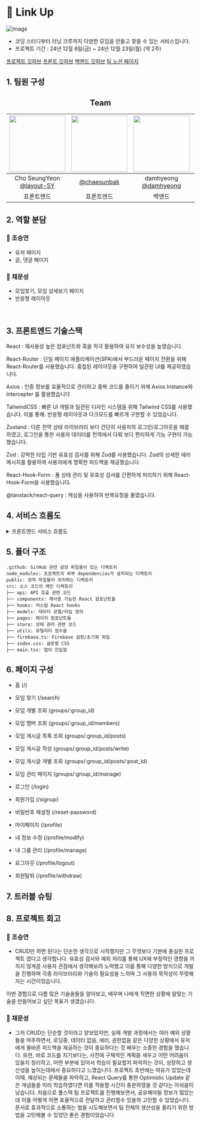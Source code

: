 # 📖 Link Up

![image](https://github.com/user-attachments/assets/3eb77613-171f-465f-a347-258759ff4e6d)

- 코딩 스터디부터 러닝 크루까지 다양한 모임을 만들고 찾을 수 있는 서비스입니다.
- 프로젝트 기간 : 24년 12월 6일(금) ~ 24년 12월 23일(월) (약 2주)

[프로젝트 깃허브](https://github.com/Team-LinkUp)
[프론트 깃허브](https://github.com/chaesunbak/study-matcher-frontend)
[백엔드 깃허브](https://github.com/damhyeong/Programmers_TeamRepo)
[팀 노션 페이지](https://www.notion.so/Link-Up-2882ea41fbc64059970ebd5e8e3962c2?pvs=4)


## 1. 팀원 구성

<div align="center">

## Team

|<img src="https://avatars.githubusercontent.com/u/111514472?v=4" width="150" height="150"/>|<img src="https://avatars.githubusercontent.com/u/152577867?v=4" width="150" height="150"/>|<img src="https://avatars.githubusercontent.com/u/114223031?v=4" width="150" height="150"/>|<img src="https://avatars.githubusercontent.com/u/96518301?v=4" width="150" height="150"/>|
|:-:|:-:|:-:|:-:|
|Cho SeungYeon<br/>[@layout-SY](https://github.com/layout-SY)|[@chaesunbak](https://github.com/chaesunbak)|damhyeong<br/>[@damhyeong](https://github.com/damhyeong)|[@Kim-Hyunhee](https://github.com/Kim-Hyunhee)|
|프론트엔드|프론트엔드|백엔드|백엔드|



</div>

## 2. 역할 분담

### 🍊 조승연

- 유저 페이지
- 글, 댓글 페이지

### 👻 채문성

- 모임찾기, 모임 상세보기 페이지
- 반응형 레이아웃

<br>

## 3. 프론트엔드 기술스택

React : 재사용성 높은 컴포넌트와 훅을 적극 활용하여 유지 보수성을 높였습니다.

React-Router : 단일 페이지 애플리케이션(SPA)에서 부드러운 페이지 전환을 위해 React-Router를 사용했습니다. 중첩된 레이아웃을 구현하여 일관된 UI를 제공하였습니다.

Axios : 인증 정보를 효율적으로 관리하고 중복 코드를 줄이기 위해 Axios Instance와 Intercepter 를 활용했습니다

TailwindCSS : 빠른 UI 개발과 일관된 디자인 시스템을 위해 Tailwind CSS를 사용했습니다. 이를 통해. 반응형 레이아웃과 다크모드를 빠르게 구현할 수 있었습니다.

Zustand : 다른 전역 상태 라이브러리 보다 간단히 사용자의 로그인/로그아웃을 해결 하였고, 로그인을 통한 사용자 데이터를 전역에서 다뤄 보다 편리하게 기능 구현이 가능 했습니다.

Zod : 강력한 타입 기반 유효성 검사를 위해 Zod를 사용했습니다. Zod의 상세한 에러 메시지를 활용하여 사용자에게 명확한 피드백을 제공했습니다

React-Hook-Form : 폼 상태 관리 및 유효성 검사를 간편하게 처리하기 위해 React-Hook-Form을 사용했습니다.

@tanstack/react-query : 캐싱을 사용하여 반복요청을 줄였습니다.

## 4. 서비스 흐름도


<details>
<summary>프론트엔드 서비스 흐름도</summary>

<!-- summary 아래 한칸 공백 두어야함 -->
```mermaid
flowchart BT
    

    subgraph FrontGitHubRepo ["Frontend GitHub Repository"]
        direction BT
        subgraph feature ["Feature Branch"]
            Github-Branch-feat1("Feature1")
            Github-Branch-feat2("Feature2")
        end

        Github-Branch-main("main")
        feature -- Pull Request --> Github-Branch-main
    end

GithubAction

Github-Branch-main --> GithubAction

subgraph Firebase ["Firebase Hositng"]
    subgraph Node.js ["Node.js Web Server"]
        subgraph ReactApp ["React Application"]
    
    end
end
end

GithubAction --> Firebase


Node.js <-- HTML,CSS,JS --> User["Client(or Browser)"]

User <-- API Request & Response --> Backend["Backend Server"]
```

</details>

## 5. 폴더 구조

```
.github: GitHub 관련 설정 파일들이 있는 디렉토리
node_modules: 프로젝트의 외부 dependencies가 설치되는 디렉토리
public: 정적 파일들이 위치하는 디렉토리
src: 소스 코드의 메인 디렉토리
├── api: API 호출 관련 코드
├── components: 재사용 가능한 React 컴포넌트들
├── hooks: 커스텀 React hooks
├── models: 데이터 모델/타입 정의
├── pages: 페이지 컴포넌트들
├── store: 상태 관리 관련 코드
├── utils: 유틸리티 함수들
├── firebase.ts: Firebase 설정/초기화 파일
├── index.css: 글로벌 CSS
├── main.tsx: 앱의 진입점
```

## 6. 페이지 구성

- 홈 (/)
- 모임 찾기 (/search)

- 모임 개별 조회 (groups/:group_id)
- 모임 멤버 조회 (groups/:group_id/members)
- 모임 게시글 목록 조회  (groups/:group_id/posts)
- 모임 게시글 작성  (groups/:group_id/posts/write)
- 모임 게시글 개별 조회 (groups/:group_id/posts/:post_id)
- 모임 관리 페이지 (groups/:group_id/manage)

- 로그인 (/login)
- 회원가입 (/signup)
- 비밀번호 재설정 (/reset-password)

- 마이페이지 (/profile)
- 내 정보 수정  (/profile/modify)
- 내 그룹 관리 (/profile/manage)
- 로그아웃  (/profile/logout)
- 회원탈퇴  (/profile/withdraw)


## 7. 트러블 슈팅

## 8. 프로젝트 회고
### 🍊 조승연

- CRUD만 하면 된다는 단순한 생각으로 시작했지만 그 무엇보다 기본에 충실한 프로젝트 였다고 생각합니다.
유효성 검사와 예외 처리를 통해 UX에 부정적인 영향을 끼치지 않게끔 사용자 관점에서 생각해보려 노력했고 이를 통해 다양한 방식으로 개발을 진행하며 각종 라이브러리와 기술의 필요성을 느끼며 그 사용의 목적성이 뚜렷해지는 시간이었습니다.

이번 경험으로 다름 많은 기술을들을 알아보고, 배우며 나에게 직면한 상황에 알맞는 기술을 만들어보고 싶단 목표가 생겼습니다.

### 👻 채문성

- 그저 CRUD는 단순할 것이라고 얕보았지만, 실제 개발 과정에서는 여러 예외 상황들을 마주하면서, 로딩중, 데이터 없음, 에러, 권한없음 같은 다양한 상황에서 유저에게 올바른 피드백을 제공하는 것이 중요하다는 것 배우는 소중한 경험을 했습니다.
 또한, 바로 코드를 치기보다는,  사전에 구체적인 계획을 세우고 어떤 어려움이 있을지 정리하고, 어떤 부분에 있어서 학습이 필요할지 파악하는 것이, 성장하고 생산성을 높이는데에서 중요하다고 느꼈습니다. 프로젝트 초반에는 여유가 있었는데 이때, 예상되는 문제들을 파악하고, React Query를 통한 Optimistic Update 같은 개념들을 미리 학습하였다면 이를 적용할 시간이 충분하였을 것 같다는 아쉬움이 남습니다.
 처음으로 풀스택 팀 프로젝트를 진행해보면서, 공유해야될 정보가 많았는데 이를 어떻게 하면 효율적으로 전달하고 관리할수 있을까 고민할 수 있었습니다. 문서로 효과적으로 소통하는 법을 시도해보면서 팀 전체의 생산성을 올리기 위한 방법을 고민해볼 수 있었던 좋은 경험이었습니다
